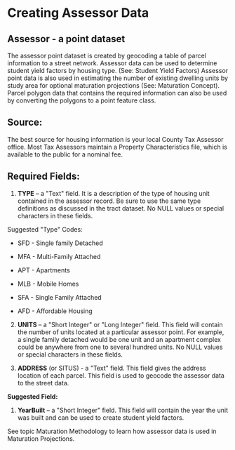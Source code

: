 # Creating Assessor Data

## Assessor - a point dataset
The assessor point dataset is created by geocoding a table of parcel information to a street network.  Assessor data can be used to determine student yield factors by housing type.  (See: Student Yield Factors)  Assessor point data is also used in estimating the number of existing dwelling units by study area for optional maturation projections (See: Maturation Concept).  Parcel polygon data that contains the required information can also be used by converting the polygons to a point feature class.

## Source:  
The best source for housing information is your local County Tax Assessor office.  Most Tax Assessors maintain a Property Characteristics file, which is available to the public for a nominal fee.  

## Required Fields:
1. **TYPE** – a "Text" field.  It is a description of the type of housing unit contained in the assessor record.  Be sure to use the same type definitions as discussed in the tract dataset. No NULL values or special characters in these fields.

 Suggested "Type" Codes:

 * SFD - Single family Detached

 * MFA - Multi-Family Attached

 * APT - Apartments

 * MLB - Mobile Homes

 * SFA - Single Family Attached

 * AFD - Affordable Housing
2. **UNITS** – a "Short Integer" or "Long Integer" field.  This field will contain the number of units located at a particular assessor point.  For example, a single family detached would be one unit and an apartment complex could be anywhere from one to several hundred units. No NULL values or special characters in these fields.

3. **ADDRESS** (or SITUS) - a "Text" field. This field gives the address location of each parcel.  This field is used to geocode the assessor data to the street data.

 __Suggested Field:__
1. **YearBuilt** – a "Short Integer" field.  This field will contain the year the unit was built and can be used to create student yield factors.


See topic Maturation Methodology to learn how assessor data is used in Maturation Projections.

 
